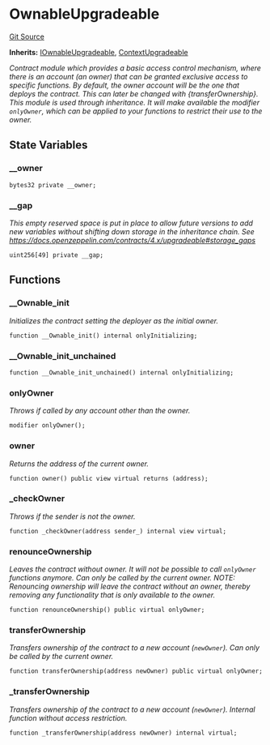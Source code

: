 # OwnableUpgradeable
[Git Source](https://github.com/ContractLabs/foundry-bountykinds-contract/blob/67e6855d3beabdf242cc0b51d9e53b087a5235b9/src/oz-custom/oz-upgradeable/access/OwnableUpgradeable.sol)

**Inherits:**
[IOwnableUpgradeable](/src/oz-custom/oz-upgradeable/access/OwnableUpgradeable.sol/interface.IOwnableUpgradeable.md), [ContextUpgradeable](/src/oz-custom/oz-upgradeable/utils/ContextUpgradeable.sol/abstract.ContextUpgradeable.md)

*Contract module which provides a basic access control mechanism, where
there is an account (an owner) that can be granted exclusive access to
specific functions.
By default, the owner account will be the one that deploys the contract. This
can later be changed with {transferOwnership}.
This module is used through inheritance. It will make available the modifier
`onlyOwner`, which can be applied to your functions to restrict their use to
the owner.*


## State Variables
### __owner

```solidity
bytes32 private __owner;
```


### __gap
*This empty reserved space is put in place to allow future versions
to add new
variables without shifting down storage in the inheritance chain.
See https://docs.openzeppelin.com/contracts/4.x/upgradeable#storage_gaps*


```solidity
uint256[49] private __gap;
```


## Functions
### __Ownable_init

*Initializes the contract setting the deployer as the initial owner.*


```solidity
function __Ownable_init() internal onlyInitializing;
```

### __Ownable_init_unchained


```solidity
function __Ownable_init_unchained() internal onlyInitializing;
```

### onlyOwner

*Throws if called by any account other than the owner.*


```solidity
modifier onlyOwner();
```

### owner

*Returns the address of the current owner.*


```solidity
function owner() public view virtual returns (address);
```

### _checkOwner

*Throws if the sender is not the owner.*


```solidity
function _checkOwner(address sender_) internal view virtual;
```

### renounceOwnership

*Leaves the contract without owner. It will not be possible to call
`onlyOwner` functions anymore. Can only be called by the current owner.
NOTE: Renouncing ownership will leave the contract without an owner,
thereby removing any functionality that is only available to the owner.*


```solidity
function renounceOwnership() public virtual onlyOwner;
```

### transferOwnership

*Transfers ownership of the contract to a new account (`newOwner`).
Can only be called by the current owner.*


```solidity
function transferOwnership(address newOwner) public virtual onlyOwner;
```

### _transferOwnership

*Transfers ownership of the contract to a new account (`newOwner`).
Internal function without access restriction.*


```solidity
function _transferOwnership(address newOwner) internal virtual;
```

